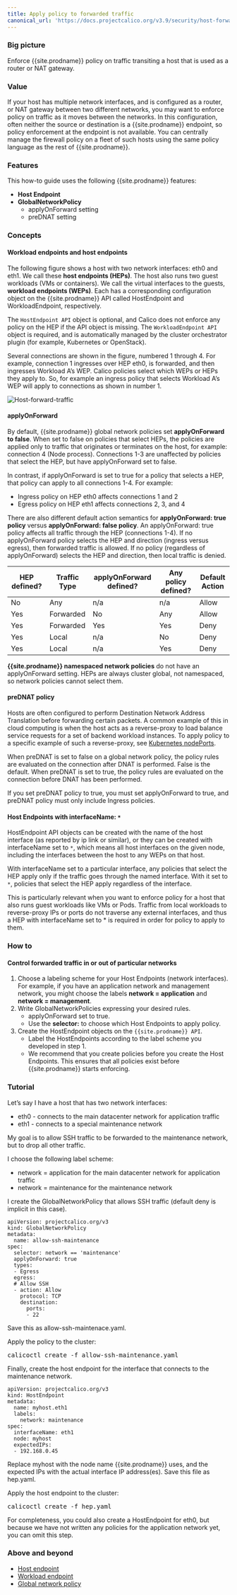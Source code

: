 ```yaml
---
title: Apply policy to forwarded traffic
canonical_url: 'https://docs.projectcalico.org/v3.9/security/host-forwarded-traffic'
---
```


### Big picture

Enforce {{site.prodname}} policy on traffic transiting a host that is used as a router or NAT gateway.

### Value

If your host has multiple network interfaces, and is configured as a router, or NAT gateway between two different networks, you may want to enforce policy on traffic as it moves between the networks. In this configuration, often neither the source or destination is a {{site.prodname}} endpoint, so policy enforcement at the endpoint is not available. You can centrally manage the firewall policy on a fleet of such hosts using the same policy language as the rest of {{site.prodname}}.

### Features

This how-to guide uses the following {{site.prodname}} features:

- **Host Endpoint**
- **GlobalNetworkPolicy**
  - applyOnForward setting
  - preDNAT setting

### Concepts

#### Workload endpoints and host endpoints

The following figure shows a host with two network interfaces: eth0 and eth1. We call these **host endpoints (HEPs)**. The host also runs two guest workloads (VMs or containers). We call the virtual interfaces to the guests, **workload endpoints (WEPs)**.  Each has a corresponding configuration object on the {{site.prodname}} API called HostEndpoint and WorkloadEndpoint, respectively. 

The `HostEndpoint API` object is optional, and Calico does not enforce any policy on the HEP if the API object is missing. The `WorkloadEndpoint API` object is required, and is automatically managed by the cluster orchestrator plugin (for example, Kubernetes or OpenStack).

Several connections are shown in the figure, numbered 1 through 4. For example, connection 1 ingresses over HEP eth0, is forwarded, and then ingresses Workload A’s WEP. Calico policies select which WEPs or HEPs they apply to. So, for example an ingress policy that selects Workload A’s WEP will apply to connections as shown in number 1.

![Host-forward-traffic]({{site.baseurl}}/images/host-forward-traffic.png)

#### applyOnForward

By default, {{site.prodname}} global network policies set **applyOnForward to false**. When set to false on policies that select HEPs, the policies are applied only to traffic that originates or terminates on the host, for example: connection 4 (Node process). Connections 1-3 are unaffected by policies that select the HEP, but have applyOnForward set to false.

In contrast, if applyOnForward is set to true for a policy that selects a HEP, that policy can apply to all connections 1-4. For example:

- Ingress policy on HEP eth0 affects connections 1 and 2
- Egress policy on HEP eth1 affects connections 2, 3, and 4

There are also different default action semantics for **applyOnForward: true policy** versus **applyOnForward: false policy**.
An applyOnForward: true policy affects all traffic through the HEP (connections 1-4). If no applyOnForward policy selects the HEP and direction (ingress versus egress), then forwarded traffic is allowed.  If no policy (regardless of applyOnForward) selects the HEP and direction, then local traffic is denied.

| **HEP defined?** | **Traffic Type** | **applyOnForward defined?** | **Any policy defined?** | **Default Action** |
| ---------------- | ---------------- | --------------------------- | ----------------------- | ------------------ |
| No               | Any              | n/a                         | n/a                     | Allow              |
| Yes              | Forwarded        | No                          | Any                     | Allow              |
| Yes              | Forwarded        | Yes                         | Yes                     | Deny               |
| Yes              | Local            | n/a                         | No                      | Deny               |
| Yes              | Local            | n/a                         | Yes                     | Deny               |

**{{site.prodname}} namespaced network policies** do not have an applyOnForward setting. HEPs are always cluster global, not namespaced, so network policies cannot select them.

#### preDNAT policy

Hosts are often configured to perform Destination Network Address Translation before forwarding certain packets. A common example of this in cloud computing is when the host acts as a reverse-proxy to load balance service requests for a set of backend workload instances. To apply policy to a specific example of such a reverse-proxy, see [Kubernetes nodePorts]({{site.baseurl}}/{{page.version}}/security/kubernetes-node-ports).

When preDNAT is set to false on a global network policy, the policy rules are evaluated on the connection after DNAT is performed. False is the default.  When preDNAT is set to true, the policy rules are evaluated on the connection before DNAT has been performed. 

If you set preDNAT policy to true, you must set applyOnForward to true, and preDNAT policy must only include Ingress policies.

#### Host Endpoints with interfaceName: `*`

HostEndpoint API objects can be created with the name of the host interface (as reported by ip link or similar), or they can be created with interfaceName set to `*`, which means all host interfaces on the given node, including the interfaces between the host to any WEPs on that host.

With interfaceName set to a particular interface, any policies that select the HEP apply only if the traffic goes through the named interface. With it set to `*`, policies that select the HEP apply regardless of the interface.

This is particularly relevant when you want to enforce policy for a host that also runs guest workloads like VMs or Pods. Traffic from local workloads to reverse-proxy IPs or ports do not traverse any external interfaces, and thus a HEP with interfaceName set to * is required in order for policy to apply to them.

### How to

#### Control forwarded traffic in or out of particular networks

1. Choose a labeling scheme for your Host Endpoints (network interfaces).  
   For example, if you have an application network and management network, you might choose the labels **network = application** and **network = management**.
1. Write GlobalNetworkPolicies expressing your desired rules.    
   - applyOnForward set to true.   
   - Use the **selector:** to choose which Host Endpoints to apply policy.
1. Create the HostEndpoint objects on the `{{site.prodname}} API`.    
   - Label the HostEndpoints according to the label scheme you developed in step 1.    
   - We recommend that you create policies before you create the Host Endpoints. This ensures that all policies exist before {{site.prodname}} starts enforcing.     

### Tutorial

Let’s say I have a host that has two network interfaces:

- eth0 -  connects to the main datacenter network for application traffic
- eth1 -  connects to a special maintenance network

My goal is to allow SSH traffic to be forwarded to the maintenance network, but to drop all other traffic.

I choose the following label scheme:

- network = application for the main datacenter network for application traffic
- network = maintenance for the maintenance network

I create the GlobalNetworkPolicy that allows SSH traffic (default deny is implicit in this case).

```
apiVersion: projectcalico.org/v3
kind: GlobalNetworkPolicy
metadata:
  name: allow-ssh-maintenance
spec:
  selector: network == 'maintenance'
  applyOnForward: true
  types:
  - Egress
  egress:
  # Allow SSH
  - action: Allow
    protocol: TCP
    destination:
      ports:
      - 22
```

Save this as allow-ssh-maintenace.yaml.

Apply the policy to the cluster:

<pre>
calicoctl create -f allow-ssh-maintenance.yaml
</pre>

Finally, create the host endpoint for the interface that connects to the maintenance network.

```
apiVersion: projectcalico.org/v3
kind: HostEndpoint
metadata:
  name: myhost.eth1
  labels:
    network: maintenance
spec:
  interfaceName: eth1
  node: myhost
  expectedIPs:
  - 192.168.0.45
```

Replace myhost with the node name {{site.prodname}} uses, and the expected IPs with the actual interface IP address(es).  Save this file as hep.yaml.

Apply the host endpoint to the cluster:

<pre>
calicoctl create -f hep.yaml
</pre>

For completeness, you could also create a HostEndpoint for eth0, but because we have not written any policies for the application network yet, you can omit this step.

### Above and beyond

- [Host endpoint]({{site.baseurl}}/{{page.version}}/reference/resources/hostendpoint)
- [Workload endpoint]({{site.baseurl}}/{{page.version}}/reference/resources/workloadendpoint)
- [Global network policy]({{site.baseurl}}/{{page.version}}/reference/resources/globalnetworkpolicy)
